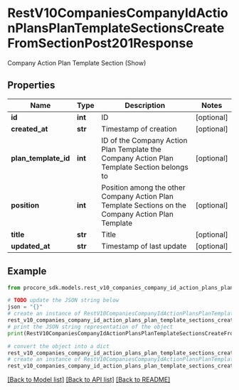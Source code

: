 # RestV10CompaniesCompanyIdActionPlansPlanTemplateSectionsCreateFromSectionPost201Response

Company Action Plan Template Section (Show)

## Properties

Name | Type | Description | Notes
------------ | ------------- | ------------- | -------------
**id** | **int** | ID | [optional] 
**created_at** | **str** | Timestamp of creation | [optional] 
**plan_template_id** | **int** | ID of the Company Action Plan Template the Company Action Plan Template Section belongs to | [optional] 
**position** | **int** | Position among the other Company Action Plan Template Sections on the Company Action Plan Template | [optional] 
**title** | **str** | Title | [optional] 
**updated_at** | **str** | Timestamp of last update | [optional] 

## Example

```python
from procore_sdk.models.rest_v10_companies_company_id_action_plans_plan_template_sections_create_from_section_post201_response import RestV10CompaniesCompanyIdActionPlansPlanTemplateSectionsCreateFromSectionPost201Response

# TODO update the JSON string below
json = "{}"
# create an instance of RestV10CompaniesCompanyIdActionPlansPlanTemplateSectionsCreateFromSectionPost201Response from a JSON string
rest_v10_companies_company_id_action_plans_plan_template_sections_create_from_section_post201_response_instance = RestV10CompaniesCompanyIdActionPlansPlanTemplateSectionsCreateFromSectionPost201Response.from_json(json)
# print the JSON string representation of the object
print(RestV10CompaniesCompanyIdActionPlansPlanTemplateSectionsCreateFromSectionPost201Response.to_json())

# convert the object into a dict
rest_v10_companies_company_id_action_plans_plan_template_sections_create_from_section_post201_response_dict = rest_v10_companies_company_id_action_plans_plan_template_sections_create_from_section_post201_response_instance.to_dict()
# create an instance of RestV10CompaniesCompanyIdActionPlansPlanTemplateSectionsCreateFromSectionPost201Response from a dict
rest_v10_companies_company_id_action_plans_plan_template_sections_create_from_section_post201_response_from_dict = RestV10CompaniesCompanyIdActionPlansPlanTemplateSectionsCreateFromSectionPost201Response.from_dict(rest_v10_companies_company_id_action_plans_plan_template_sections_create_from_section_post201_response_dict)
```
[[Back to Model list]](../README.md#documentation-for-models) [[Back to API list]](../README.md#documentation-for-api-endpoints) [[Back to README]](../README.md)


